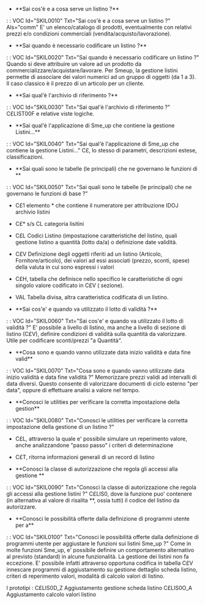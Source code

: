 - \*\*Sai cos'è e a cosa serve un listino ?\*\*

 :  : VOC Id="SKIL0010" Txt="Sai cos'è e a cosa serve un listino ?" Als="comm"
E' un elenco/catalogo di prodotti, eventualmente con relativi prezzi e/o condizioni commerciali (vendita/acquisto/lavorazione).

- \*\*Sai quando è necessario codificare un listino ?\*\*

 :  : VOC Id="SKIL0020" Txt="Sai quando è necessario codificare un listino ?"
Quando si deve attribuire un valore ad un prodotto da commercializzare/acquistare/lavorare. Per Smeup, la gestione listini permette di associare dei valori numerici ad un gruppo di oggetti
(da 1 a 3). Il caso classico è il prezzo di un articolo per un cliente.

- \*\*Sai qual'è l'archivio di riferimento ?\*\*

 :  : VOC Id="SKIL0030" Txt="Sai qual'è l'archivio di riferimento ?"
C£LIST00F e relative viste logiche.

- \*\*Sai qual'è l'applicazione di Sme_up che contiene la gestione Listini...\*\*

 :  : VOC Id="SKIL0040" Txt="Sai qual'è l'applicazione di Sme_up che contiene la gestione Listini..."
C£, lo stesso di parametri, descrizioni estese, classificazioni.

- \*\*Sai quali sono le tabelle (le principali) che ne governano le funzioni di \*\*

 :  : VOC Id="SKIL0050" Txt="Sai quali sono le tabelle (le principali) che ne governano le funzioni di base ?"
- C£1 elemento \* che contiene il numeratore per attribuzione IDOJ archivio listini

- C£\* s/s CL categoria lisitini

- C£L Codici Listino (impostazione caratteristiche del listino, quali gestione listino a quantità (lotto da/a) o definizione date validità.

- C£V Definizione degli oggetti riferiti ad un listino (Articolo, Fornitore/articolo), dei valori ad essi associati (prezzo, sconti, spese) della valuta in cui sono espressi i valori

- C£H, tabella che definisce nello specifico le caratteristiche di ogni
singolo valore codificato in C£V ( sezione).

- VAL Tabella divisa, altra caratteristica codificata di un listino.



- \*\*Sai cos'e' e quando va utilizzato il lotto di validità ?\*\*

 :  : VOC Id="SKIL0060" Txt="Sai cos'e' e quando va utilizzato il lotto di validità ?"
E' possibile a livello di listino, ma anche a livello di sezione di listino (C£V), definire condizioni di validità sulla quantità da valorizzare.
Utile per codificare sconti/prezzi "a Quantità".

- \*\*Cosa sono e quando vanno utilizzate data inizio validità e data fine valid\*\*

 :  : VOC Id="SKIL0070" Txt="Cosa sono e quando vanno utilizzate data inizio validità e data fine validità ?"
Memorizzare prezzi validi ad intervalli di data diversi. Questo consente di valorizzare documenti di ciclo esterno "per data", oppure di effettuare analisi a valore nel tempo.

- \*\*Conosci le utilities per verificare la corretta impostazione della gestion\*\*

 :  : VOC Id="SKIL0080" Txt="Conosci le utilities per verificare la corretta impostazione della gestione di un listino ?"
- C£L, attraverso la quale e' possibile simulare un reperimento valore, anche analizzandone "passo passo" i criteri di determinazione

- C£T, ritorna informazioni generali di un record di listino

- \*\*Conosci  la classe di autorizzazione che regola gli accessi alla gestione \*\*

 :  : VOC Id="SKIL0090" Txt="Conosci  la classe di autorizzazione che regola gli accessi alla gestione listini ?"
C£LIS0, dove la funzione puo' contenere (in alternativa al valore di risalita \*\*, ossia tutti) il codice del listino da autorizzare.

- \*\*Conosci le possibilità offerte dalla definizione di programmi utente per a\*\*

 :  : VOC Id="SKIL0100" Txt="Conosci le possibilità offerte dalla definizione di programmi utente per aggiustare le funzioni sui listini Sme_up ?"
Come in molte funzioni Sme_up, e' possibile definire un comportamento alternativo al previsto
(standard) in alcune funzionalità. La gestione dei listini non fa eccezione. E' possibile infatti
attraverso opportuna codifica in tabella C£V  innescare programmi di aggiustamento su gestione
dettaglio scheda listino, criteri di reperimento valori, modalità di calcolo valori di listino.

I prototipi : 
C£LIS0D_Z Aggiustamento gestione scheda listino
C£LIS0O_A Aggiustamento calcolo valori listino


















































